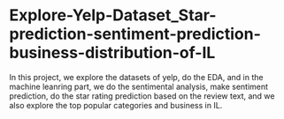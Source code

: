 # Explore-Yelp-Dataset_Star-prediction-sentiment-prediction-business-distribution-of-IL
In this project, we explore the datasets of yelp, do the EDA, and in the machine leanring part, we do the sentimental analysis, make sentiment prediction, do the star rating prediction based on the review text, and we also explore the top popular categories and business in IL.
